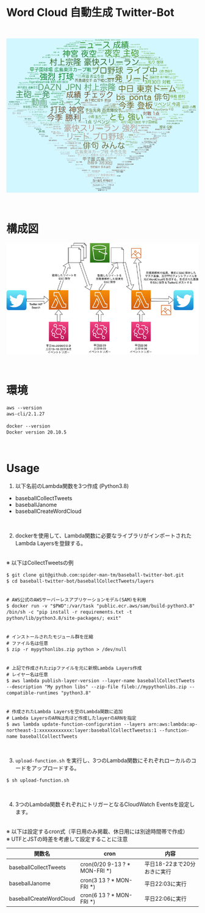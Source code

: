 Word Cloud 自動生成 Twitter-Bot
====

<br />

![fig1](./readme-image/image.png)

<br />

# 構成図
![fig2](./readme-image/architect.png)

<br />

# 環境

```
aws --version
aws-cli/2.1.27

docker --version
Docker version 20.10.5
```

<br />

# Usage

1. 以下名前のLambda関数を3つ作成 (Python3.8)
- baseballCollectTweets
- baseballJanome
- baseballCreateWordCloud

<br>

2. dockerを使用して、Lambda関数に必要なライブラリがインポートされたLambda Layersを登録する。

<br />
※ 以下はCollectTweetsの例

```
$ git clone git@github.com:spider-man-tm/baseball-twitter-bot.git
$ cd baseball-twitter-bot/baseballCollectTweets/layers


# AWS公式のAWSサーバーレスアプリケーションモデル(SAM)を利用
$ docker run -v "$PWD":/var/task "public.ecr.aws/sam/build-python3.8" /bin/sh -c "pip install -r requirements.txt -t python/lib/python3.8/site-packages/; exit"


# インストールされたモジュール群を圧縮
# ファイル名は任意
$ zip -r mypythonlibs.zip python > /dev/null


# 上記で作成されたzipファイルを元に新規Lambda Layers作成
# レイヤー名は任意
$ aws lambda publish-layer-version --layer-name baseballCollectTweets --description "My python libs" --zip-file fileb://mypythonlibs.zip --compatible-runtimes "python3.8"


# 作成されたLambda Layersを空のLambda関数に追加
# Lambda LayersのARNは先ほど作成したlayerのARNを指定
$ aws lambda update-function-configuration --layers arn:aws:lambda:ap-northeast-1:xxxxxxxxxxxx:layer:baseballCollectTweetss:1 --function-name baseballCollectTweets
```

<br />

3. `upload-function.sh` を実行し、3つのLambda関数にそれぞれローカルのコードをアップロードする。

```
$ sh upload-function.sh
```

<br />

4. 3つのLambda関数それぞれにトリガーとなるCloudWatch Eventsを設定します。

<br />
※ 以下は設定するcron式（平日用のみ掲載、休日用には別途時間帯で作成）<br />
※ UTFとJSTの時差を考慮して設定することに注意<br />

| 関数名 | cron | 内容 |
| -- | -- | -- |
| baseballCollectTweets | cron(0/20 9-13 ? * MON-FRI *) | 平日18-22まで20分おきに実行 |
| baseballJanome | cron(3 13 ? * MON-FRI *) | 平日22:03に実行 |
| baseballCreateWordCloud | cron(6 13 ? * MON-FRI *) | 平日22:06に実行 |
